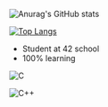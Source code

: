 ![Anurag's GitHub stats](https://github-readme-stats.vercel.app/api?username=C-Chafik&show_icons=true&theme=radical)

[![Top Langs](https://github-readme-stats.vercel.app/api/top-langs/?username=C-Chafik&layout=compact&theme=radical)](https://github.com/anuraghazra/github-readme-stats)

- Student at 42 school
- 100% learning

![C](https://img.shields.io/badge/C-%2300599C.svg?style=for-the-badge&logo=c&logoColor=white)

![C++](https://img.shields.io/badge/C++-%2300599C.svg?style=for-the-badge&logo=c%2B%2B&logoColor=white)
